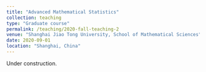 ```yaml
---
title: "Advanced Mathematical Statistics"
collection: teaching
type: "Graduate course"
permalink: /teaching/2020-fall-teaching-2
venue: "Shanghai Jiao Tong University, School of Mathematical Sciences"
date: 2020-09-01
location: "Shanghai, China"
---
```


Under construction.

